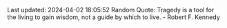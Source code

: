 Last updated: 2024-04-02 18:05:52
Random Quote: Tragedy is a tool for the living to gain wisdom, not a guide by which to live. - Robert F. Kennedy